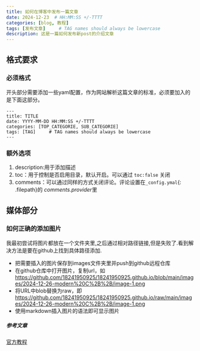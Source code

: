 ```yaml
---
title: 如何在博客中发布一篇文章
date: 2024-12-23  # HH:MM:SS +/-TTTT
categories: [blog, 教程]
tags: [发布文章]     # TAG names should always be lowercase
description: 这是一篇如何发布新post的介绍文章
---
```



## 格式要求
### 必须格式
开头部分需要添加一些yaml配置，作为网站解析这篇文章的标准，必须要加入的是下面这部分。
```
---
title: TITLE
date: YYYY-MM-DD HH:MM:SS +/-TTTT
categories: [TOP_CATEGORIE, SUB_CATEGORIE]
tags: [TAG]     # TAG names should always be lowercase
---
```
### 额外选项
1. description:用于添加描述
2. toc：用于控制是否启用目录，默认开启。可以通过 `toc:false` 关闭
3. comments：可以通过同样的方式关闭评论。评论设置在`_config.ymal`{: .filepath}的 *comments.provider*里
  
## 媒体部分
### 如何正确的添加图片
我最初尝试将图片都放在一个文件夹里,之后通过相对路径链接,但是失败了.看到解决方法是要在github上找到具体路径添加.
- 把需要插入的图片保存到images文件夹里并push到github远程仓库
- 在github仓库中打开图片，复制url，如 https://github.com/18241950925/18241950925.github.io/blob/main/images/2024-12-26-modern%20C%2B%2B/image-1.png
- 将URL中blob替换为raw，即 https://github.com/18241950925/18241950925.github.io/raw/main/images/2024-12-26-modern%20C%2B%2B/image-1.png
- 使用markdown插入图片的语法即可显示图片



##### 参考文章
[官方教程](https://chirpy.cotes.page/posts/write-a-new-post)
